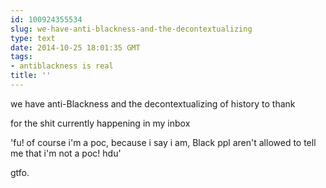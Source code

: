 ```yaml
---
id: 100924355534
slug: we-have-anti-blackness-and-the-decontextualizing
type: text
date: 2014-10-25 18:01:35 GMT
tags:
- antiblackness is real
title: ''
---
```

<p>we have anti-Blackness and the decontextualizing of history to thank</p>

<p>for the shit currently happening in my inbox</p>

<p>'fu! of course i'm a poc, because i say i am, Black ppl aren't allowed to tell me that i'm not a poc! hdu'</p>

<p>gtfo.</p>